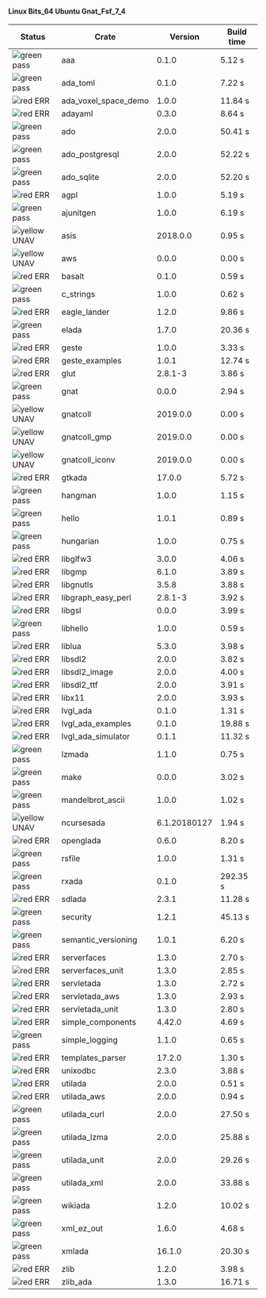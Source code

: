 #### Linux Bits_64 Ubuntu Gnat_Fsf_7_4

| Status | Crate | Version | Build time |
| --- | --- | --- | --- |
|![green](https://placehold.it/8/00aa00/000000?text=+) pass | aaa | 0.1.0 |  5.12 s |
|![green](https://placehold.it/8/00aa00/000000?text=+) pass | ada_toml | 0.1.0 |  7.22 s |
|![red](https://placehold.it/8/ff0000/000000?text=+) ERR  | ada_voxel_space_demo | 1.0.0 |  11.84 s |
|![red](https://placehold.it/8/ff0000/000000?text=+) ERR  | adayaml | 0.3.0 |  8.64 s |
|![green](https://placehold.it/8/00aa00/000000?text=+) pass | ado | 2.0.0 |  50.41 s |
|![green](https://placehold.it/8/00aa00/000000?text=+) pass | ado_postgresql | 2.0.0 |  52.22 s |
|![green](https://placehold.it/8/00aa00/000000?text=+) pass | ado_sqlite | 2.0.0 |  52.20 s |
|![red](https://placehold.it/8/ff0000/000000?text=+) ERR  | agpl | 1.0.0 |  5.19 s |
|![green](https://placehold.it/8/00aa00/000000?text=+) pass | ajunitgen | 1.0.0 |  6.19 s |
|![yellow](https://placehold.it/8/ffbb00/000000?text=+) UNAV | asis | 2018.0.0 |  0.95 s |
|![yellow](https://placehold.it/8/ffbb00/000000?text=+) UNAV | aws | 0.0.0 |  0.00 s |
|![red](https://placehold.it/8/ff0000/000000?text=+) ERR  | basalt | 0.1.0 |  0.59 s |
|![green](https://placehold.it/8/00aa00/000000?text=+) pass | c_strings | 1.0.0 |  0.62 s |
|![red](https://placehold.it/8/ff0000/000000?text=+) ERR  | eagle_lander | 1.2.0 |  9.86 s |
|![green](https://placehold.it/8/00aa00/000000?text=+) pass | elada | 1.7.0 |  20.36 s |
|![red](https://placehold.it/8/ff0000/000000?text=+) ERR  | geste | 1.0.0 |  3.33 s |
|![red](https://placehold.it/8/ff0000/000000?text=+) ERR  | geste_examples | 1.0.1 |  12.74 s |
|![red](https://placehold.it/8/ff0000/000000?text=+) ERR  | glut | 2.8.1-3 |  3.86 s |
|![green](https://placehold.it/8/00aa00/000000?text=+) pass | gnat | 0.0.0 |  2.94 s |
|![yellow](https://placehold.it/8/ffbb00/000000?text=+) UNAV | gnatcoll | 2019.0.0 |  0.00 s |
|![yellow](https://placehold.it/8/ffbb00/000000?text=+) UNAV | gnatcoll_gmp | 2019.0.0 |  0.00 s |
|![yellow](https://placehold.it/8/ffbb00/000000?text=+) UNAV | gnatcoll_iconv | 2019.0.0 |  0.00 s |
|![red](https://placehold.it/8/ff0000/000000?text=+) ERR  | gtkada | 17.0.0 |  5.72 s |
|![green](https://placehold.it/8/00aa00/000000?text=+) pass | hangman | 1.0.0 |  1.15 s |
|![green](https://placehold.it/8/00aa00/000000?text=+) pass | hello | 1.0.1 |  0.89 s |
|![green](https://placehold.it/8/00aa00/000000?text=+) pass | hungarian | 1.0.0 |  0.75 s |
|![red](https://placehold.it/8/ff0000/000000?text=+) ERR  | libglfw3 | 3.0.0 |  4.06 s |
|![red](https://placehold.it/8/ff0000/000000?text=+) ERR  | libgmp | 6.1.0 |  3.89 s |
|![red](https://placehold.it/8/ff0000/000000?text=+) ERR  | libgnutls | 3.5.8 |  3.88 s |
|![red](https://placehold.it/8/ff0000/000000?text=+) ERR  | libgraph_easy_perl | 2.8.1-3 |  3.92 s |
|![red](https://placehold.it/8/ff0000/000000?text=+) ERR  | libgsl | 0.0.0 |  3.99 s |
|![green](https://placehold.it/8/00aa00/000000?text=+) pass | libhello | 1.0.0 |  0.59 s |
|![red](https://placehold.it/8/ff0000/000000?text=+) ERR  | liblua | 5.3.0 |  3.98 s |
|![red](https://placehold.it/8/ff0000/000000?text=+) ERR  | libsdl2 | 2.0.0 |  3.82 s |
|![red](https://placehold.it/8/ff0000/000000?text=+) ERR  | libsdl2_image | 2.0.0 |  4.00 s |
|![red](https://placehold.it/8/ff0000/000000?text=+) ERR  | libsdl2_ttf | 2.0.0 |  3.91 s |
|![red](https://placehold.it/8/ff0000/000000?text=+) ERR  | libx11 | 2.0.0 |  3.93 s |
|![red](https://placehold.it/8/ff0000/000000?text=+) ERR  | lvgl_ada | 0.1.0 |  1.31 s |
|![red](https://placehold.it/8/ff0000/000000?text=+) ERR  | lvgl_ada_examples | 0.1.0 |  19.88 s |
|![red](https://placehold.it/8/ff0000/000000?text=+) ERR  | lvgl_ada_simulator | 0.1.1 |  11.32 s |
|![green](https://placehold.it/8/00aa00/000000?text=+) pass | lzmada | 1.1.0 |  0.75 s |
|![green](https://placehold.it/8/00aa00/000000?text=+) pass | make | 0.0.0 |  3.02 s |
|![green](https://placehold.it/8/00aa00/000000?text=+) pass | mandelbrot_ascii | 1.0.0 |  1.02 s |
|![yellow](https://placehold.it/8/ffbb00/000000?text=+) UNAV | ncursesada | 6.1.20180127 |  1.94 s |
|![red](https://placehold.it/8/ff0000/000000?text=+) ERR  | openglada | 0.6.0 |  8.20 s |
|![green](https://placehold.it/8/00aa00/000000?text=+) pass | rsfile | 1.0.0 |  1.31 s |
|![green](https://placehold.it/8/00aa00/000000?text=+) pass | rxada | 0.1.0 |  292.35 s |
|![red](https://placehold.it/8/ff0000/000000?text=+) ERR  | sdlada | 2.3.1 |  11.28 s |
|![green](https://placehold.it/8/00aa00/000000?text=+) pass | security | 1.2.1 |  45.13 s |
|![green](https://placehold.it/8/00aa00/000000?text=+) pass | semantic_versioning | 1.0.1 |  6.20 s |
|![red](https://placehold.it/8/ff0000/000000?text=+) ERR  | serverfaces | 1.3.0 |  2.70 s |
|![red](https://placehold.it/8/ff0000/000000?text=+) ERR  | serverfaces_unit | 1.3.0 |  2.85 s |
|![red](https://placehold.it/8/ff0000/000000?text=+) ERR  | servletada | 1.3.0 |  2.72 s |
|![red](https://placehold.it/8/ff0000/000000?text=+) ERR  | servletada_aws | 1.3.0 |  2.93 s |
|![red](https://placehold.it/8/ff0000/000000?text=+) ERR  | servletada_unit | 1.3.0 |  2.80 s |
|![red](https://placehold.it/8/ff0000/000000?text=+) ERR  | simple_components | 4.42.0 |  4.69 s |
|![green](https://placehold.it/8/00aa00/000000?text=+) pass | simple_logging | 1.1.0 |  0.65 s |
|![red](https://placehold.it/8/ff0000/000000?text=+) ERR  | templates_parser | 17.2.0 |  1.30 s |
|![red](https://placehold.it/8/ff0000/000000?text=+) ERR  | unixodbc | 2.3.0 |  3.88 s |
|![red](https://placehold.it/8/ff0000/000000?text=+) ERR  | utilada | 2.0.0 |  0.51 s |
|![red](https://placehold.it/8/ff0000/000000?text=+) ERR  | utilada_aws | 2.0.0 |  0.94 s |
|![green](https://placehold.it/8/00aa00/000000?text=+) pass | utilada_curl | 2.0.0 |  27.50 s |
|![green](https://placehold.it/8/00aa00/000000?text=+) pass | utilada_lzma | 2.0.0 |  25.88 s |
|![green](https://placehold.it/8/00aa00/000000?text=+) pass | utilada_unit | 2.0.0 |  29.26 s |
|![green](https://placehold.it/8/00aa00/000000?text=+) pass | utilada_xml | 2.0.0 |  33.88 s |
|![green](https://placehold.it/8/00aa00/000000?text=+) pass | wikiada | 1.2.0 |  10.02 s |
|![green](https://placehold.it/8/00aa00/000000?text=+) pass | xml_ez_out | 1.6.0 |  4.68 s |
|![green](https://placehold.it/8/00aa00/000000?text=+) pass | xmlada | 16.1.0 |  20.30 s |
|![red](https://placehold.it/8/ff0000/000000?text=+) ERR  | zlib | 1.2.0 |  3.98 s |
|![red](https://placehold.it/8/ff0000/000000?text=+) ERR  | zlib_ada | 1.3.0 |  16.71 s |
